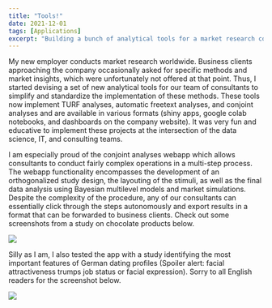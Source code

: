 ```yaml
---
title: "Tools!"
date: 2021-12-01
tags: [Applications]
excerpt: "Building a bunch of analytical tools for a market research company"
---
```

My new employer conducts market research worldwide. Business clients approaching the company occasionally asked for specific methods and market insights, which were unfortunately not offered at that point. Thus, I started devising a set of new analytical tools for our team of consultants to simplify and standardize the implementation of these methods. These tools now implement TURF analyses, automatic freetext analyses, and conjoint analyses and are available in various formats (shiny apps, google colab notebooks, and dashboards on the company website). It was very fun and educative to implement these projects at the intersection of the data science, IT, and consulting teams.

I am especially proud of the conjoint analyses webapp which allows consultants to conduct fairly complex operations in a multi-step process. The webapp functionality encompasses the development of an orthogonalized study design, the layouting of the stimuli, as well as the final data analysis using Bayesian multilevel models and market simulations. Despite the complexity of the procedure, any of our consultants can essentially click through the steps autonomously and export results in a format that can be forwarded to business clients. Check out some screenshots from a study on chocolate products below. 

<img src="{{site.baseurl}}/assets/chocolate stimuli.png">

Silly as I am, I also tested the app with a study identifying the most important features of German dating profiles (Spoiler alert: facial attractiveness trumps job status or facial expression). Sorry to all English readers for the screenshot below.


<img src="{{site.baseurl}}/assets/attractiveness conjoint.png">
